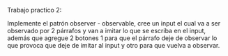 Trabajo practico 2:

Implemente el patrón observer - observable, cree un input el cual va a ser observado por 2 párrafos y van a imitar lo que se escriba en el input, además que agregue 2 botones 1 para que el párrafo deje de observar lo que provoca que deje de imitar al input y otro para que vuelva a observar.
